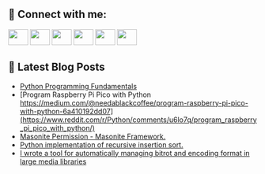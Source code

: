 ## 🔎 Connect with me:
[<img height="32" width="40" src="https://cdn.jsdelivr.net/npm/simple-icons@v5/icons/telegram.svg" />](https://t.me/bullbesh)
[<img height="32" width="40" src="https://cdn.jsdelivr.net/npm/simple-icons@v5/icons/vk.svg" />](https://vk.com/bullbesh)
[<img height="32" width="40" src="https://cdn.jsdelivr.net/npm/simple-icons@v5/icons/twitter.svg" />](https://twitter.com/bullbesh1)
[<img height="32" width="40" src="https://cdn.jsdelivr.net/npm/simple-icons@v5/icons/instagram.svg" />](https://www.instagram.com/bullbesh)
[<img height="32" width="40" src="https://cdn.jsdelivr.net/npm/simple-icons@v5/icons/reddit.svg" />](https://www.reddit.com/user/bullbesh)
[<img height="32" width="40" src="https://cdn.jsdelivr.net/npm/simple-icons@v5/icons/youtube.svg" />](https://www.youtube.com/channel/UCtfjRs6uzgq5mfm8S06WTcg)

## 📕 Latest Blog Posts
<!-- BLOG-POST-LIST:START -->
- [Python Programming Fundamentals](https://www.reddit.com/r/Python/comments/u6med8/python_programming_fundamentals/)
- [Program Raspberry Pi Pico with Python https://medium.com/@needablackcoffee/program-raspberry-pi-pico-with-python-6a410192dd07](https://www.reddit.com/r/Python/comments/u6lo7q/program_raspberry_pi_pico_with_python/)
- [Masonite Permission - Masonite Framework.](https://www.reddit.com/r/Python/comments/u6kxwt/masonite_permission_masonite_framework/)
- [Python implementation of recursive insertion sort.](https://www.reddit.com/r/Python/comments/u6khdk/python_implementation_of_recursive_insertion_sort/)
- [I wrote a tool for automatically managing bitrot and encoding format in large media libraries](https://www.reddit.com/r/Python/comments/u6jru8/i_wrote_a_tool_for_automatically_managing_bitrot/)
<!-- BLOG-POST-LIST:END -->
